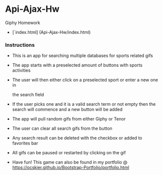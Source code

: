 # Api-Ajax-Hw
Giphy Homework


* [`index.html] (Api-Ajax-Hw/index.html)

### Instructions

* This is an app for searching multiple databases for sports related gifs

* The app starts with a preselected amount of buttons with sports activities

* The user will then either click on a preselected sport or enter a new one in

    the search field

* If the user picks one and it is a valid search term or not empty then the search
    will commence and a new button will be added

* The app will pull random gifs from either Giphy or Tenor

* The user can clear all search gifs from the button

* Any search result can be deleted with the checkbox or added to favorites bar

* All gifs can be paused or restarted by clicking on the gif

* Have fun! This game can also be found in my portfolio @ https://ocskier.github.io/Bootstrap-Portfolio/portfolio.html
